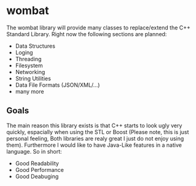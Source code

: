 # wombat

The wombat library will provide many classes to replace/extend the C++ Standard Library. Right now the following sections are planned:

 * Data Structures
 * Loging
 * Threading
 * Filesystem
 * Networking
 * String Utilities
 * Data File Formats (JSON/XML/...)
 * many more
 
## Goals

The main reason this library exists is that C++ starts to look ugly very quickly, espacially when using the STL or Boost (Please note, this is just personal feeling, Both libraries are realy great I just do not enjoy using them). Furthermore I would like to have Java-Like features in a native language. So in short:

 * Good Readability
 * Good Performance
 * Good Deabuging

